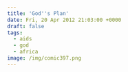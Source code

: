 ```yaml
---
title: 'God''s Plan'
date: Fri, 20 Apr 2012 21:03:00 +0000
draft: false
tags:
  - aids
  - god
  - africa
image: /img/comic397.png
---
```


